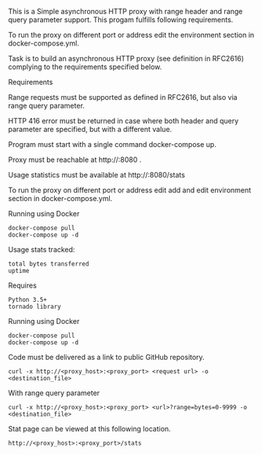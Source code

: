 
This is a Simple asynchronous HTTP proxy with range header and range query parameter support. This progam fulfills following requirements.


To run the proxy on different port or address edit the environment section in docker-compose.yml.

Task is to build an asynchronous HTTP proxy (see definition in RFC2616) complying to the requirements specified below.

Requirements

Range requests must be supported as defined in RFC2616, but also via range query parameter.

HTTP 416 error must be returned in case where both header and query parameter are specified, but with a different value.

Program must start with a single command docker-compose up.

Proxy must be reachable at http://<docker-host>:8080 .

Usage statistics must be available at http://<docker-host>:8080/stats




To run the proxy on different port or address edit add and edit environment section in docker-compose.yml.


Running using Docker

```
docker-compose pull
docker-compose up -d

```

Usage stats tracked:

```
total bytes transferred
uptime
```

Requires

```
Python 3.5+
tornado library
```

Running using Docker

```
docker-compose pull
docker-compose up -d
```

Code must be delivered as a link to public GitHub repository.


```
curl -x http://<proxy_host>:<proxy_port> <request url> -o <destination_file>
```

With range query parameter

```
curl -x http://<proxy_host>:<proxy_port> <url>?range=bytes=0-9999 -o <destination_file>
```  
  
Stat page can be viewed at this following location. 

```
http://<proxy_host>:<proxy_port>/stats
```
